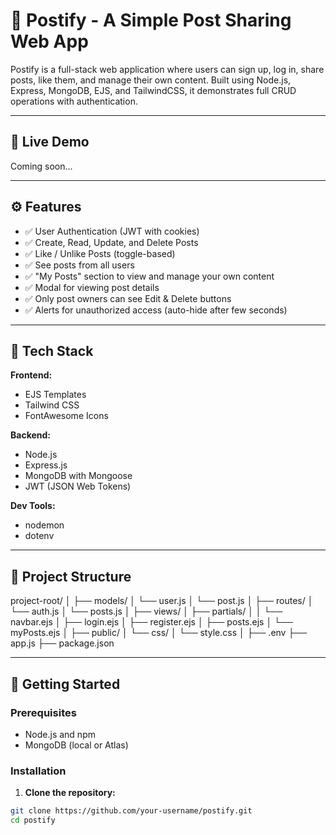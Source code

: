 # 📝 Postify - A Simple Post Sharing Web App

Postify is a full-stack web application where users can sign up, log in, share posts, like them, and manage their own content. Built using Node.js, Express, MongoDB, EJS, and TailwindCSS, it demonstrates full CRUD operations with authentication.

---

## 🔗 Live Demo

Coming soon...

---

## ⚙️ Features

- ✅ User Authentication (JWT with cookies)
- ✅ Create, Read, Update, and Delete Posts
- ✅ Like / Unlike Posts (toggle-based)
- ✅ See posts from all users
- ✅ "My Posts" section to view and manage your own content
- ✅ Modal for viewing post details
- ✅ Only post owners can see Edit & Delete buttons
- ✅ Alerts for unauthorized access (auto-hide after few seconds)

---

## 🧰 Tech Stack

**Frontend:**
- EJS Templates
- Tailwind CSS
- FontAwesome Icons

**Backend:**
- Node.js
- Express.js
- MongoDB with Mongoose
- JWT (JSON Web Tokens)

**Dev Tools:**
- nodemon
- dotenv

---

## 📂 Project Structure

project-root/
│
├── models/
│ └── user.js
│ └── post.js
│
├── routes/
│ └── auth.js
│ └── posts.js
│
├── views/
│ ├── partials/
│ │ └── navbar.ejs
│ ├── login.ejs
│ ├── register.ejs
│ ├── posts.ejs
│ └── myPosts.ejs
│
├── public/
│ └── css/
│ └── style.css
│
├── .env
├── app.js
├── package.json


---

## 🚀 Getting Started

### Prerequisites

- Node.js and npm
- MongoDB (local or Atlas)

### Installation

1. **Clone the repository:**

```bash
git clone https://github.com/your-username/postify.git
cd postify